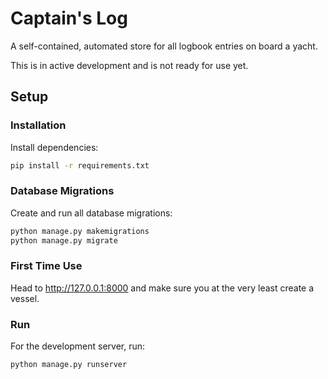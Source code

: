 # Captain's Log

A self-contained, automated store for all logbook entries on board a yacht.

This is in active development and is not ready for use yet.

## Setup

### Installation

Install dependencies:

```bash
pip install -r requirements.txt
```

### Database Migrations

Create and run all database migrations:

```bash
python manage.py makemigrations
python manage.py migrate
```

### First Time Use

Head to <http://127.0.0.1:8000> and make sure you at the very least create a vessel.

### Run

For the development server, run:

```bash
python manage.py runserver
```
